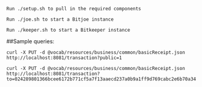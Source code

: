     Run ./setup.sh to pull in the required components

    Run ./joe.sh to start a Bitjoe instance
    
    Run ./keeper.sh to start a Bitkeeper instance

##Sample queries: 

    curl -X PUT -d @vocab/resources/business/common/basicReceipt.json http://localhost:8081/transaction?public=1

    curl -X PUT -d @vocab/resources/business/common/basicReceipt.json http://localhost:8081/transaction?to=024289801366bcee6172b771cf5a7f13aaecd237a0b9a1ff9d769cabc2e6b70a34
